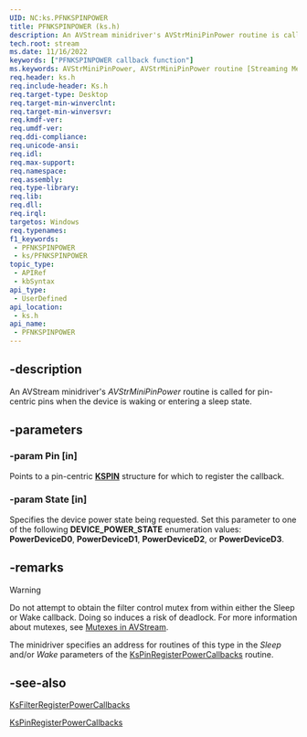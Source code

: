 ```yaml
---
UID: NC:ks.PFNKSPINPOWER
title: PFNKSPINPOWER (ks.h)
description: An AVStream minidriver's AVStrMiniPinPower routine is called for pin-centric pins when the device is waking or entering a sleep state.
tech.root: stream
ms.date: 11/16/2022
keywords: ["PFNKSPINPOWER callback function"]
ms.keywords: AVStrMiniPinPower, AVStrMiniPinPower routine [Streaming Media Devices], PFNKSPINPOWER, avstclbk_fd047ae3-b574-4dad-a16b-2152193fb2cd.xml, ks/AVStrMiniPinPower, stream.avstrminipinpower
req.header: ks.h
req.include-header: Ks.h
req.target-type: Desktop
req.target-min-winverclnt:
req.target-min-winversvr: 
req.kmdf-ver: 
req.umdf-ver: 
req.ddi-compliance: 
req.unicode-ansi: 
req.idl: 
req.max-support: 
req.namespace: 
req.assembly: 
req.type-library: 
req.lib: 
req.dll: 
req.irql: 
targetos: Windows
req.typenames: 
f1_keywords:
 - PFNKSPINPOWER
 - ks/PFNKSPINPOWER
topic_type:
 - APIRef
 - kbSyntax
api_type:
 - UserDefined
api_location:
 - ks.h
api_name:
 - PFNKSPINPOWER
---
```


## -description

An AVStream minidriver's *AVStrMiniPinPower* routine is called for pin-centric pins when the device is waking or entering a sleep state.

## -parameters

### -param Pin [in]

Points to a pin-centric [**KSPIN**](/windows-hardware/drivers/ddi/ks/ns-ks-_kspin) structure for which to register the callback.

### -param State [in]

Specifies the device power state being requested. Set this parameter to one of the following **DEVICE_POWER_STATE** enumeration values: **PowerDeviceD0**, **PowerDeviceD1**, **PowerDeviceD2**, or **PowerDeviceD3**.

## -remarks

> [!WARNING]
> Do not attempt to obtain the filter control mutex from within either the Sleep or Wake callback. Doing so induces a risk of deadlock. For more information about mutexes, see [Mutexes in AVStream](/windows-hardware/drivers/stream/mutexes-in-avstream).

The minidriver specifies an address for routines of this type in the *Sleep* and/or *Wake* parameters of the [KsPinRegisterPowerCallbacks](/windows-hardware/drivers/ddi/ks/nf-ks-kspinregisterpowercallbacks) routine.

## -see-also

[KsFilterRegisterPowerCallbacks](/windows-hardware/drivers/ddi/ks/nf-ks-ksfilterregisterpowercallbacks)

[KsPinRegisterPowerCallbacks](/windows-hardware/drivers/ddi/ks/nf-ks-kspinregisterpowercallbacks)
